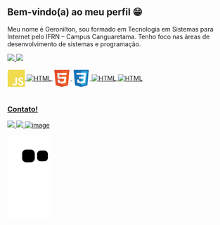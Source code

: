 ## Bem-vindo(a) ao meu perfil 😁

Meu nome é Geronilton, sou formado em Tecnologia em Sistemas para Internet pelo IFRN – Campus Canguaretama. Tenho foco nas áreas de desenvolvimento de sistemas e programação.

 <div>
   <a href="https://github.com/geronilton">
   <img height="180em" src="https://github-readme-stats.vercel.app/api?username=geronilton&show_icons=true&theme=tokyonight&include_all_commits=true&count_private=true"/>
   <img height="180em" src="https://github-readme-stats.vercel.app/api/top-langs/?username=geronilton&layout=compact&langs_count=6&theme=tokyonight"/>

</div>
<div style="display: inline_block"><br>
  <img align="center" alt="HTML" height="40" width="40"src="https://raw.githubusercontent.com/devicons/devicon/master/icons/javascript/javascript-plain.svg ">
  <img align="center" alt="HTML" height="40" width="40" src="https://cdn.jsdelivr.net/gh/devicons/devicon@latest/icons/python/python-original.svg" />
  <img align="center" alt="HTML" height="40" width="40" src="https://raw.githubusercontent.com/devicons/devicon/master/icons/html5/html5-original.svg ">
  <img align="center" alt="HTML" height="40" width="40"src="https://raw.githubusercontent.com/devicons/devicon/master/icons/css3/css3-original.svg ">
  <img align="center" alt="HTML" height="40" width="40" src="https://cdn.jsdelivr.net/gh/devicons/devicon@latest/icons/reactnative/reactnative-original-wordmark.svg" />
  <img align="center" alt="HTML" height="40" width="40" src="https://cdn.jsdelivr.net/gh/devicons/devicon@latest/icons/django/django-plain-wordmark.svg" />
</div>
 
 <br>
 
  ### Contato!

<div>

  <a href = "mailto:geronilton001@gmail.com">
    <img src="https://img.shields.io/badge/Gmail-D14836?style=for-the-badge&logo=gmail&logoColor=white" alvo ="_blank">
  </a>
  <a href="https://www.linkedin.com/in/geronilton-silva-877863233/" target="_blank">
    <img src="https://img.shields.io/badge/LinkedIn-0077B5?style=for-the-badge&logo=linkedin&logoColor=white" target="_blank">
  </a>
  <a href="https://geronilton.github.io/geronilton/" target="_blank">
    <img width="30" height="30" alt="image" src="https://github.com/user-attachments/assets/c5d00fda-57f3-4501-a750-e8117924b611" />
  </a>

 
  ![Animação de cobra](https://github.com/geronilton/geronilton/blob/output/github-contribution-grid-snake.svg)

</div>
